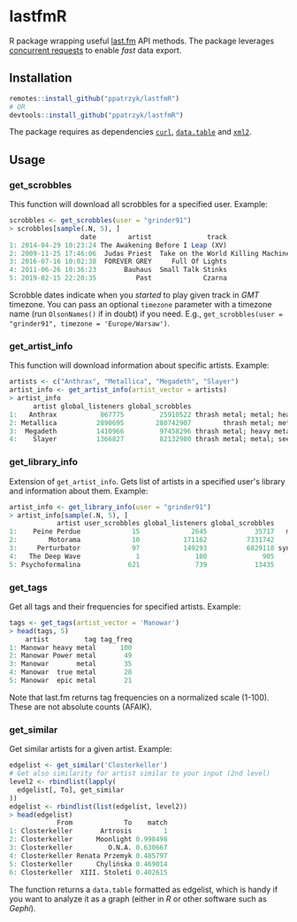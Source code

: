 # lastfmR
R package wrapping useful [last.fm](https://www.last.fm/) API methods. The package leverages [concurrent requests](https://www.rdocumentation.org/packages/curl/versions/3.3/topics/multi) to enable *fast* data export.

## Installation

```R
remotes::install_github("ppatrzyk/lastfmR")
# OR
devtools::install_github("ppatrzyk/lastfmR")
```

The package requires as dependencies [`curl`](https://cran.r-project.org/web/packages/curl/), [`data.table`](https://cran.r-project.org/web/packages/data.table/) and [`xml2`](https://cran.r-project.org/web/packages/xml2/index.html).

## Usage

### get_scrobbles

This function will download all scrobbles for a specified user. Example:

```R
scrobbles <- get_scrobbles(user = "grinder91")
> scrobbles[sample(.N, 5), ]
                  date        artist              track                             album
1: 2014-04-29 10:23:24 The Awakening Before I Leap (XV)                      Anthology XV
2: 2009-11-25 17:46:06  Judas Priest  Take on the World Killing Machine [Remastered] [UK]
3: 2016-07-16 10:02:38  FOREVER GREY     Full Of Lights                              <NA>
4: 2011-06-26 10:36:23       Bauhaus  Small Talk Stinks                 In the Flat Field
5: 2019-02-15 22:20:35          Past             Czarna                    czarno / biala
```

Scrobble dates indicate when you *started* to play given track in *GMT* timezone. You can pass an optional `timezone` parameter with a timezone name (run `OlsonNames()` if in doubt) if you need. E.g., `get_scrobbles(user = "grinder91", timezone = 'Europe/Warsaw')`.

### get_artist_info

This function will download information about specific artists. Example:

```R
artists <- c("Anthrax", "Metallica", "Megadeth", "Slayer")
artist_info <- get_artist_info(artist_vector = artists)
> artist_info
      artist global_listeners global_scrobbles                                              artist_tags
1:   Anthrax           867775         25910522 thrash metal; metal; heavy metal; speed metal; seen live
2: Metallica          2890695        280742907        thrash metal; metal; heavy metal; hard rock; rock
3:  Megadeth          1410966         97458296 thrash metal; heavy metal; metal; speed metal; seen live
4:    Slayer          1366827         82132980 thrash metal; metal; seen live; speed metal; heavy metal
```

### get_library_info

Extension of `get_artist_info`. Gets list of artists in a specified user's library and information about them. Example:

```R
artist_info <- get_library_info(user = "grinder91")
> artist_info[sample(.N, 5), ]
            artist user_scrobbles global_listeners global_scrobbles                                             artist_tags
1:    Peine Perdue             15             2645            35717   minimal synth; minimal wave; french; synthpop; france
2:        Motorama             10           171162          7331742          post-punk; new wave; indie; russian; seen live
3:     Perturbator             97           149293          6829118 synthwave; electronic; synthpop; retro electro; electro
4:   The Deep Wave              1              180              905               new wave; post-punk; retrowave; synthwave
5: Psychoformalina            621              739            13435      zimna fala; post-punk; cold wave; coldwave; polish
```

### get_tags

Get all tags and their frequencies for specified artists. Example:

```R
tags <- get_tags(artist_vector = 'Manowar')
> head(tags, 5)
    artist         tag tag_freq
1: Manowar heavy metal      100
2: Manowar Power metal       49
3: Manowar       metal       35
4: Manowar  true metal       28
5: Manowar  epic metal       21
```

Note that last.fm returns tag frequencies on a normalized scale (1-100). These are not absolute counts (AFAIK).

### get_similar

Get similar artists for a given artist. Example:

```R
edgelist <- get_similar('Closterkeller')
# Get also similarity for artist similar to your input (2nd level)
level2 <- rbindlist(lapply(
  edgelist[, To], get_similar
))
edgelist <- rbindlist(list(edgelist, level2))
> head(edgelist)
            From             To    match
1: Closterkeller       Artrosis        1
2: Closterkeller      Moonlight 0.998498
3: Closterkeller         O.N.A. 0.630667
4: Closterkeller Renata Przemyk 0.485797
5: Closterkeller      Chylińska 0.469014
6: Closterkeller  XIII. Století 0.402615
```

The function returns a `data.table` formatted as edgelist, which is handy if you want to analyze it as a graph (either in *R* or other software such as *Gephi*).

